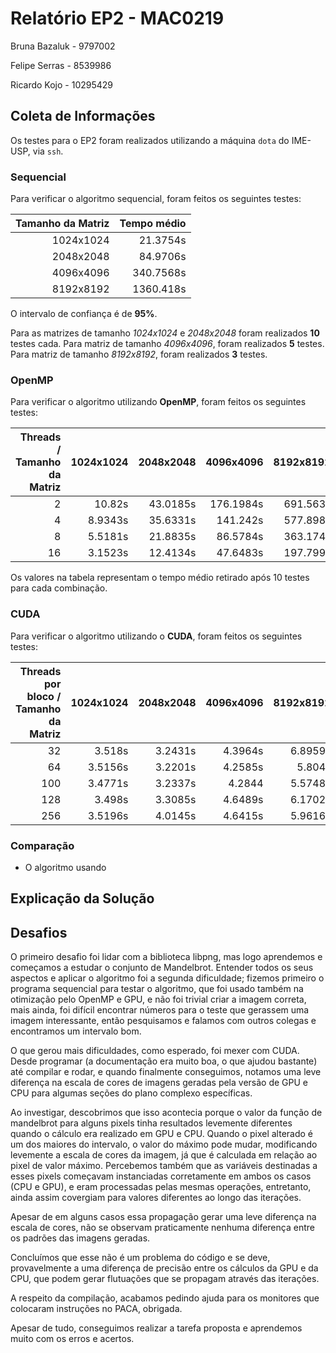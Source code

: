 # Relatório EP2 - MAC0219

Bruna Bazaluk - 9797002

Felipe Serras - 8539986

Ricardo Kojo - 10295429

## Coleta de Informações

Os testes para o EP2 foram realizados utilizando a máquina `dota` do IME-USP, via `ssh`.

### Sequencial

Para verificar o algoritmo sequencial, foram feitos os seguintes testes:

| Tamanho da Matriz | Tempo médio |
| ----------------: | ----------: |
|         1024x1024 |    21.3754s |
|         2048x2048 |    84.9706s |
|         4096x4096 |   340.7568s |
|         8192x8192 |   1360.418s |

O intervalo de confiança é de **95%**.

Para as matrizes de tamanho *1024x1024* e *2048x2048* foram realizados **10** testes cada. Para matriz de tamanho *4096x4096*, foram realizados **5** testes. Para matriz de tamanho *8192x8192*, foram realizados **3** testes.

### OpenMP

Para verificar o algoritmo utilizando **OpenMP**, foram feitos os seguintes testes:

| Threads / Tamanho da Matriz | 1024x1024 | 2048x2048 | 4096x4096 | 8192x8192 |
| --------------------------: | --------: | --------: | --------: | --------: |
|                           2 |    10.82s |  43.0185s | 176.1984s |  691.563s |
|                           4 |   8.9343s |  35.6331s |  141.242s |  577.898s |
|                           8 |   5.5181s |  21.8835s |  86.5784s |  363.174s |
|                          16 |   3.1523s |  12.4134s |  47.6483s |  197.799s |

Os valores na tabela representam o tempo médio retirado após 10 testes para cada combinação.

### CUDA

Para verificar o algoritmo utilizando o **CUDA**, foram feitos os seguintes testes:

| Threads por bloco / Tamanho da Matriz | 1024x1024 | 2048x2048 | 4096x4096 | 8192x8192 |
| ------------------------------------: | --------: | --------: | --------: | --------: |
|                                    32 |    3.518s |   3.2431s |   4.3964s |   6.8959s |
|                                    64 |   3.5156s |   3.2201s |   4.2585s |    5.804s |
|                                   100 |   3.4771s |   3.2337s |    4.2844 |   5.5748s |
|                                   128 |    3.498s |   3.3085s |   4.6489s |   6.1702s |
|                                   256 |   3.5196s |   4.0145s |   4.6415s |   5.9616s |

### Comparação

* O algoritmo usando 

## Explicação da Solução



## Desafios

O primeiro desafio foi lidar com a biblioteca libpng, mas logo aprendemos e começamos a estudar o conjunto de Mandelbrot. Entender todos os seus aspectos e aplicar o algoritmo foi a segunda dificuldade; fizemos primeiro o programa sequencial para testar o algoritmo, que foi usado também na otimização pelo OpenMP e GPU, e não foi trivial criar a imagem correta, mais ainda, foi difícil encontrar números para o teste que gerassem uma imagem interessante, então pesquisamos e falamos com outros colegas e encontramos um intervalo bom.

O que gerou mais dificuldades, como esperado, foi mexer com CUDA. Desde programar (a documentação era muito boa, o que ajudou bastante) até compilar e rodar, e quando finalmente conseguimos, notamos uma leve diferença na escala de cores de imagens geradas pela versão de GPU e CPU para algumas seções do plano complexo específicas. 

Ao investigar, descobrimos que isso acontecia porque o valor da função de mandelbrot para alguns pixels tinha resultados levemente diferentes quando o cálculo era realizado em GPU e CPU. Quando o pixel alterado é um dos maiores do intervalo, o valor do máximo pode mudar, modificando levemente a escala de cores da imagem, já que é calculada em relação ao pixel de valor máximo. Percebemos também que as variáveis destinadas a esses pixels começavam instanciadas corretamente em ambos os casos (CPU e GPU), e eram processadas pelas mesmas operações, entretanto, ainda assim covergiam para valores diferentes ao longo das iterações. 

Apesar de em alguns casos essa propagação gerar uma leve diferença na escala de cores, não se observam praticamente nenhuma diferença entre os padrões das imagens geradas.

Concluímos que esse não é um problema do código e se deve, provavelmente a uma diferença de precisão entre os cálculos da GPU e da CPU, que podem gerar flutuações que se propagam através das iterações.

A respeito da compilação, acabamos pedindo ajuda para os monitores que colocaram instruções no PACA, obrigada.

Apesar de tudo, conseguimos realizar a tarefa proposta e aprendemos muito com os erros e acertos.

